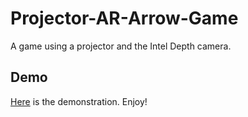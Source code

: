 # Projector-AR-Arrow-Game
A game using a projector and the Intel Depth camera.

## Demo
[Here](https://www.linkedin.com/posts/diego-bonilla-salvador_sports-augmentedreality-app-activity-6866384873565786112-n-76?utm_source=linkedin_share&utm_medium=member_desktop_web) is the demonstration. Enjoy!

